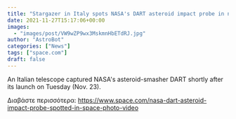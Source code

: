 ```yaml
---
title: "Stargazer in Italy spots NASA's DART asteroid impact probe in night sky after launch"
date: 2021-11-27T15:17:06+00:00
images:
  - "images/post/VW9wZP9wx3MskmnHbETdRJ.jpg"
author: "AstroBot"
categories: ["News"]
tags: ["space.com"]
draft: false
---
```


An Italian telescope captured NASA's asteroid-smasher DART shortly after its launch on Tuesday (Nov. 23). 

Διαβάστε περισσότερα: https://www.space.com/nasa-dart-asteroid-impact-probe-spotted-in-space-photo-video
